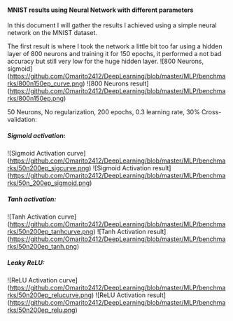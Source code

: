 #### MNIST results using Neural Network with different parameters
In this document I will gather the results I achieved using a simple neural network on the MNIST dataset.

The first result is where I took the network a little bit too far using a hidden layer of 800 neurons and training it for 150 epochs, it performed a not bad accuracy but still very low for the huge hidden layer.
![800 Neurons, sigmoid]
(https://github.com/Omarito2412/DeepLearning/blob/master/MLP/benchmarks/800n150ep_curve.png)
![800 Neurons result]
(https://github.com/Omarito2412/DeepLearning/blob/master/MLP/benchmarks/800n150ep.png)

50 Neurons, No regularization, 200 epochs, 0.3 learning rate, 30% Cross-validation:

##### Sigmoid activation:
![Sigmoid Activation curve]
(https://github.com/Omarito2412/DeepLearning/blob/master/MLP/benchmarks/50n200ep_sigcurve.png)
![Sigmoid Activation result]
(https://github.com/Omarito2412/DeepLearning/blob/master/MLP/benchmarks/50n_200ep_sigmoid.png)
##### Tanh activation:
![Tanh Activation curve]
(https://github.com/Omarito2412/DeepLearning/blob/master/MLP/benchmarks/50n200ep_tanhcurve.png)
![Tanh Activation result]
(https://github.com/Omarito2412/DeepLearning/blob/master/MLP/benchmarks/50n200ep_tanh.png)
##### Leaky ReLU:
![ReLU Activation curve]
(https://github.com/Omarito2412/DeepLearning/blob/master/MLP/benchmarks/50n200ep_relucurve.png)
![ReLU Activation result]
(https://github.com/Omarito2412/DeepLearning/blob/master/MLP/benchmarks/50n200ep_relu.png)
